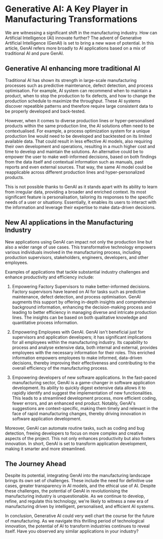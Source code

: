 
# Generative AI: A Key Player in Manufacturing Transformations

We are witnessing a significant shift in the manufacturing industry. How can Artificial Intelligence (AI) innovate further? The advent of Generative Artificial Intelligence (GenAI) is set to bring a new wave of potential. In this article, GenAI refers more broadly to AI applications based on a mix of traditional AI and pure GenAI.


## Generative AI enhancing more traditional AI

Traditional AI has shown its strength in large-scale manufacturing processes such as predictive maintenance, defect detection, and process optimisation. For example, AI system can recommend when to maintain a product, when to stop the production to fix defects, and how to change the production schedule to maximize the throughput. These AI systems discover repeatible patterns and therefore require large consistent data to be properly developed and back-tested.

However, when it comes to diverse production lines or hyper-personalised products within the same production line, the AI solutions often need to be contextualised. For example, a process optimization system for a unique production line would need to be developed and backtested on its limited available data. That could result in less effective AI models, also requiring  their own development and operations, resulting in a much higher cost and time to develop and maintain the solutions. An alternative could be to empower the user to make well-informed decisions, based on both findings from the data itself and contextual information such as manuals, past reports and even external sources. That way, the same AI model could be reapplicable across different production lines and hyper-personalized products.

This is not possible thanks to GenAI as it stands apart with its ability to learn from irregular data, providing a broader and enriched context. Its most significant feature is personalisation, tailoring its responses to the specific needs of a user or situationy. Essentially, it enables its users to interact with the information and leverage their expertise to make data-driven decisions.


## New AI applications in the Manufacturing Industry

New applications using GenAI can impact not only the production line but also a wider range of use cases. This transformative technology empowers various individuals involved in the manufacturing process, including production supervisors, stakeholders, engineers, developers, and other employees.

Examples of applications that tackle substantial industry challenges and enhance productivity and efficiency include:

1.	Empowering Factory Supervisors to make better-informed decisions. Factory supervisors have leaned on AI for tasks such as predictive maintenance, defect detection, and process optimisation. GenAI augments this support by offering in-depth insights and comprehensive background information, enhancing the decision-making process and leading to better efficiency in managing diverse and intricate production lines. The insights can be based on both qualitative knowledge and quantitative process information.

2.	Empowering Employees with GenAI. GenAI isn't beneficial just for supervisors and application developers; it has significant implications for all employees within the manufacturing industry. Its capability to process and analyse extensive data, both internal and external, provides employees with the necessary information for their roles. This enriched information empowers employees to make informed, data-driven decisions, thereby improving their effectiveness and contributing to the overall efficiency of the manufacturing process.

3.	Empowering developers of new software applications. In the fast-paced manufacturing sector, GenAI is a game-changer in software application development. Its ability to quickly digest extensive data allows it to rapidly identify and suggest the implementation of new functionalities. This leads to a streamlined development process, more efficient coding, fewer errors, and an enhanced end product. Notably, GenAI's suggestions are context-specific, making them timely and relevant in the face of rapid manufacturing changes, thereby driving innovation in software application development.

Moreover, GenAI can automate routine tasks, such as coding and bug detection, freeing developers to focus on more complex and creative aspects of the project. This not only enhances productivity but also fosters innovation. In short, GenAI is set to transform application development, making it smarter and more streamlined.

## The Journey Ahead

Despite its potential, integrating GenAI into the manufacturing landscape brings its own set of challenges. These include the need for definitive use cases, greater transparency in AI models, and the ethical use of AI. Despite these challenges, the potential of GenAI in revolutionising the manufacturing industry is unquestionable. As we continue to develop, refine, and regulate this technology, we're likely to witness a new era of manufacturing driven by intelligent, personalised, and efficient AI systems.

In conclusion, Generative AI could very well chart the course for the future of manufacturing. As we navigate this thrilling period of technological innovation, the potential of AI to transform industries continues to reveal itself.
Have you observed any similar applications in your industry?
